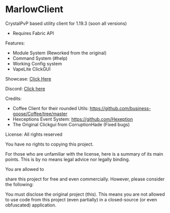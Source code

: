 # MarlowClient
CrystalPvP based utility client for 1.19.3 (soon all versions)
- Requires Fabric API

Features:
  - Module System (Reworked from the original)
  - Command System (#help)
  - Working Config system
  - VapeLite ClickGUI
  
  Showcase: [Click Here](https://www.youtube.com/watch?v=GdG0b441AYE)
  
  Discord: [Click here](https://dsc.gg/marlow)

Credits:
  - Coffee Client for their rounded Utils: https://github.com/business-goose/Coffee/tree/master
  - Hexceptions Event System: https://github.com/Hexeption
  - The Original Clickgui from CorruptionHade (Fixed bugs)

License: All rights reserved

You have no rights to copying this project.

For those who are unfamiliar with the license, here is a summary of its main points. This is by no means legal advice nor legally binding.

You are allowed to

share this project for free and even commercially. However, please consider the following:

You must disclose the original project (this). This means you are not allowed to use code from this project (even partially) in a closed-source (or even obfuscated) application.
